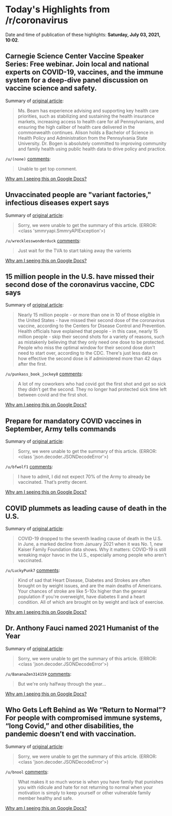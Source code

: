 # Today's Highlights from /r/coronavirus

Date and time of publication of these highlights: **Saturday, July 03, 2021, 10:02**.

## Carnegie Science Center Vaccine Speaker Series: Free webinar. Join local and national experts on COVID-19, vaccines, and the immune system for a deep-dive panel discussion on vaccine science and safety.

Summary of [original article](https://carnegiesciencecenter.org/programs/vaccine-speaker-series/):

> Ms. Beam has experience advising and supporting key health care priorities, such as stabilizing and sustaining the health insurance markets, increasing access to health care for all Pennsylvanians, and ensuring the high caliber of health care delivered in the commonwealth continues. Alison holds a Bachelor of Science in Health Policy and Administration from the Pennsylvania State University. Dr. Bogen is absolutely committed to improving community and family health using public health data to drive policy and practice.

`/u/(none)` [comments](https://www.reddit.com/r/Coronavirus/comments/obmvvt/carnegie_science_center_vaccine_speaker_series/):

> Unable to get top comment.

[Why am I seeing this on Google Docs?](https://docs.google.com/document/d/1Dc6We63vOXIZsc0op-Bt4abqkYjXzOigalQqFxmvvbM/edit?usp=sharing)

## Unvaccinated people are "variant factories," infectious diseases expert says

Summary of [original article](https://www.cnn.com/2021/07/03/health/unvaccinated-variant-factories/index.html):

> Sorry, we were unable to get the summary of this article. (ERROR: <class 'smmryapi.SmmryAPIException'>)

`/u/wrecklesswonderduck` [comments](https://www.reddit.com/r/Coronavirus/comments/ocwhp4/unvaccinated_people_are_variant_factories/):

> Just wait for the TVA to start taking away the varients

[Why am I seeing this on Google Docs?](https://docs.google.com/document/d/1Dc6We63vOXIZsc0op-Bt4abqkYjXzOigalQqFxmvvbM/edit?usp=sharing)

## 15 million people in the U.S. have missed their second dose of the coronavirus vaccine, CDC says

Summary of [original article](https://www.washingtonpost.com/health/2021/07/02/missed-second-dose-covid19-vaccine/):

> Nearly 15 million people - or more than one in 10 of those eligible in the United States - have missed their second dose of the coronavirus vaccine, according to the Centers for Disease Control and Prevention. Health officials have explained that people - in this case, nearly 15 million people - skip their second shots for a variety of reasons, such as mistakenly believing that they only need one dose to be protected. People who miss the optimal window for their second dose don't need to start over, according to the CDC. There's just less data on how effective the second dose is if administered more than 42 days after the first.

`/u/punkass_book_jockey8` [comments](https://www.reddit.com/r/Coronavirus/comments/ocu27x/15_million_people_in_the_us_have_missed_their/):

> A lot of my coworkers who had covid got the first shot and got so sick they didn’t get the second. They no longer had protected sick time left between covid and the first shot.

[Why am I seeing this on Google Docs?](https://docs.google.com/document/d/1Dc6We63vOXIZsc0op-Bt4abqkYjXzOigalQqFxmvvbM/edit?usp=sharing)

## Prepare for mandatory COVID vaccines in September, Army tells commands

Summary of [original article](https://www.armytimes.com/news/pentagon-congress/2021/07/01/prepare-for-mandatory-covid-vaccines-in-september-army-tells-commands/):

> Sorry, we were unable to get the summary of this article. (ERROR: <class 'json.decoder.JSONDecodeError'>)

`/u/bfwolf1` [comments](https://www.reddit.com/r/Coronavirus/comments/ocq3qr/prepare_for_mandatory_covid_vaccines_in_september/):

> I have to admit, I did not expect 70% of the Army to already be vaccinated. That’s pretty decent.

[Why am I seeing this on Google Docs?](https://docs.google.com/document/d/1Dc6We63vOXIZsc0op-Bt4abqkYjXzOigalQqFxmvvbM/edit?usp=sharing)

## COVID plummets as leading cause of death in the U.S.

Summary of [original article](https://www.axios.com/leading-cause-death-covid-10623949-45d6-4ddc-8c12-d5775b4135d8.html):

> COVID-19 dropped to the seventh leading cause of death in the U.S. in June, a marked decline from January 2021 when it was No. 1, new Kaiser Family Foundation data shows. Why it matters: COVID-19 is still wreaking major havoc in the U.S., especially among people who aren't vaccinated.

`/u/LuckyPunk7` [comments](https://www.reddit.com/r/Coronavirus/comments/ocwr9b/covid_plummets_as_leading_cause_of_death_in_the_us/):

> Kind of sad that Heart Disease, Diabetes and Strokes are often brought on by weight issues, and are the main deaths of Americans. Your chances of stroke are like 5-10x higher than the general population if you're overweight, have diabetes II and a heart condition. All of which are brought on by weight and lack of exercise.

[Why am I seeing this on Google Docs?](https://docs.google.com/document/d/1Dc6We63vOXIZsc0op-Bt4abqkYjXzOigalQqFxmvvbM/edit?usp=sharing)

## Dr. Anthony Fauci named 2021 Humanist of the Year

Summary of [original article](https://www.sltrib.com/religion/2021/07/01/dr-anthony-fauci-named/):

> Sorry, we were unable to get the summary of this article. (ERROR: <class 'json.decoder.JSONDecodeError'>)

`/u/BananaZen314159` [comments](https://www.reddit.com/r/Coronavirus/comments/occxve/dr_anthony_fauci_named_2021_humanist_of_the_year/):

> But we're only halfway through the year...

[Why am I seeing this on Google Docs?](https://docs.google.com/document/d/1Dc6We63vOXIZsc0op-Bt4abqkYjXzOigalQqFxmvvbM/edit?usp=sharing)

## Who Gets Left Behind as We “Return to Normal”? For people with compromised immune systems, “long Covid,” and other disabilities, the pandemic doesn’t end with vaccination.

Summary of [original article](https://newrepublic.com/article/162872/long-covid-disabled-pandemic-return-normal):

> Sorry, we were unable to get the summary of this article. (ERROR: <class 'json.decoder.JSONDecodeError'>)

`/u/bnool` [comments](https://www.reddit.com/r/Coronavirus/comments/ocynqt/who_gets_left_behind_as_we_return_to_normal_for/):

> What makes it so much worse is when you have family that punishes you with ridicule and hate for not returning to normal when your motivation is simply to keep yourself or other vulnerable family member healthy and safe.

[Why am I seeing this on Google Docs?](https://docs.google.com/document/d/1Dc6We63vOXIZsc0op-Bt4abqkYjXzOigalQqFxmvvbM/edit?usp=sharing)

